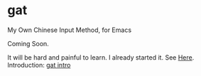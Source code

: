 gat
===

My Own Chinese Input Method, for Emacs

Coming Soon.

It will be hard and painful to learn. 
I already started it. See [Here][misc-gat].
Introduction: [gat intro][gat-intro]





[misc-gat]: https://github.com/district10/misc/tree/master/gen-gat
[gat-intro]: https://github.com/district10/gat/intro.txt